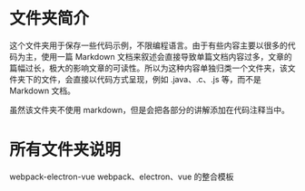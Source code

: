 # 文件夹简介

这个文件夹用于保存一些代码示例，不限编程语言。由于有些内容主要以很多的代码为主，使用一篇 Markdown 文档来叙述会直接导致单篇文档内容过多，文章的篇幅过长，极大的影响文章的可读性。所以为这种内容单独归类一个文件夹，该文件夹下的文件，会直接以代码方式呈现，例如 .java、.c、.js 等，而不是 Markdown 文档。

虽然该文件夹不使用 markdown，但是会把各部分的讲解添加在代码注释当中。

# 所有文件夹说明

webpack-electron-vue webpack、electron、vue 的整合模板

